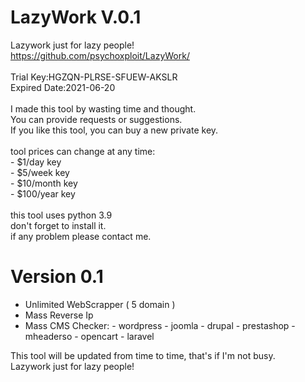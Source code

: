# LazyWork V.0.1
Lazywork just for lazy people!</br>
https://github.com/psychoxploit/LazyWork/</br>
<br/>
Trial Key:HGZQN-PLRSE-SFUEW-AKSLR</br>
Expired Date:2021-06-20</br>
</br>
I made this tool by wasting time and thought.</br>
You can provide requests or suggestions.</br>
If you like this tool, you can buy a new private key.</br>
</br>
tool prices can change at any time:</br>
        - $1/day key</br>
        - $5/week key</br>
        - $10/month key</br>
        - $100/year key</br>
</br>
this tool uses python 3.9</br>
don't forget to install it.</br>
if any problem please contact me.</br>

# Version 0.1
- Unlimited WebScrapper ( 5 domain )
- Mass Reverse Ip
- Mass CMS Checker:
        - wordpress
        - joomla
        - drupal
        - prestashop
        - mheaderso
        - opencart
        - laravel

This tool will be updated from time to time, that's if I'm not busy.</br>
Lazywork just for lazy people!</br>
